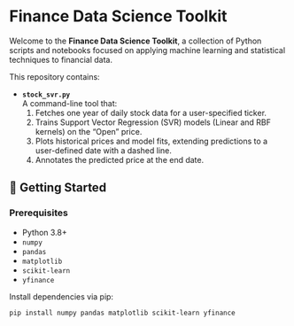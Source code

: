 # Finance Data Science Toolkit

Welcome to the **Finance Data Science Toolkit**, a collection of Python scripts and notebooks focused on applying machine learning and statistical techniques to financial data.  

This repository contains:

- **`stock_svr.py`**  
  A command-line tool that:
  1. Fetches one year of daily stock data for a user-specified ticker.  
  2. Trains Support Vector Regression (SVR) models (Linear and RBF kernels) on the “Open” price.  
  3. Plots historical prices and model fits, extending predictions to a user-defined date with a dashed line.  
  4. Annotates the predicted price at the end date.

## 🚀 Getting Started

### Prerequisites

- Python 3.8+  
- `numpy`  
- `pandas`  
- `matplotlib`  
- `scikit-learn`  
- `yfinance`

Install dependencies via pip:

```bash
pip install numpy pandas matplotlib scikit-learn yfinance
